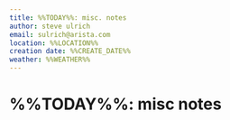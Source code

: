 ```yaml
---
title: %%TODAY%%: misc. notes
author: steve ulrich
email: sulrich@arista.com
location: %%LOCATION%%
creation date: %%CREATE_DATE%%
weather: %%WEATHER%%
---
```


# %%TODAY%%: misc notes
